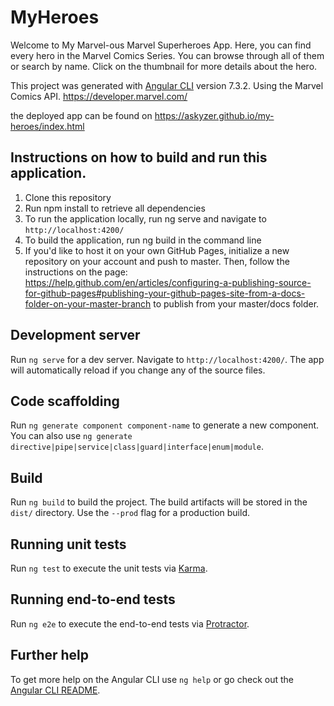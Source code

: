 # MyHeroes

Welcome to My Marvel-ous Marvel Superheroes App.  Here, you can find every hero in the Marvel Comics Series. You can browse through all of them or search by name.  Click on the thumbnail for more details about the hero.

This project was generated with [Angular CLI](https://github.com/angular/angular-cli) version 7.3.2.
Using the Marvel Comics API. https://developer.marvel.com/

the deployed app can be found on https://askyzer.github.io/my-heroes/index.html

## Instructions on how to build and run this application.

1. Clone this repository
2. Run npm install to retrieve all dependencies
3. To run the application locally, run ng serve and navigate to `http://localhost:4200/`
4. To build the application, run ng build in the command line
5. If you'd like to host it on your own GitHub Pages, initialize a new repository on your account and push to master.  Then, follow the instructions on the page: https://help.github.com/en/articles/configuring-a-publishing-source-for-github-pages#publishing-your-github-pages-site-from-a-docs-folder-on-your-master-branch to publish from your master/docs folder.


## Development server

Run `ng serve` for a dev server. Navigate to `http://localhost:4200/`. The app will automatically reload if you change any of the source files.

## Code scaffolding

Run `ng generate component component-name` to generate a new component. You can also use `ng generate directive|pipe|service|class|guard|interface|enum|module`.

## Build

Run `ng build` to build the project. The build artifacts will be stored in the `dist/` directory. Use the `--prod` flag for a production build.

## Running unit tests

Run `ng test` to execute the unit tests via [Karma](https://karma-runner.github.io).

## Running end-to-end tests

Run `ng e2e` to execute the end-to-end tests via [Protractor](http://www.protractortest.org/).

## Further help

To get more help on the Angular CLI use `ng help` or go check out the [Angular CLI README](https://github.com/angular/angular-cli/blob/master/README.md).
